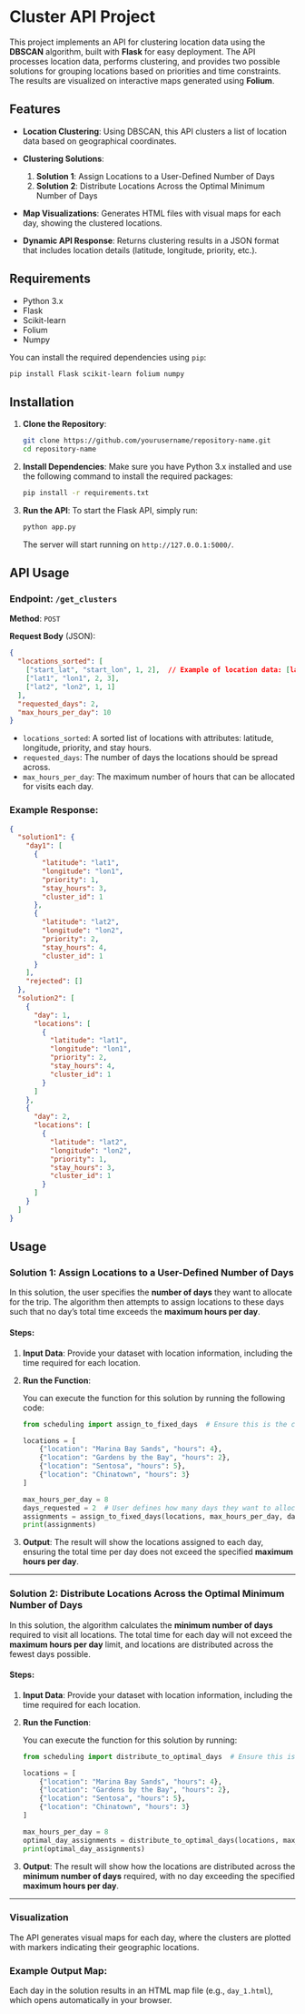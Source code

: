 
# Cluster API Project

This project implements an API for clustering location data using the **DBSCAN** algorithm, built with **Flask** for easy deployment. The API processes location data, performs clustering, and provides two possible solutions for grouping locations based on priorities and time constraints. The results are visualized on interactive maps generated using **Folium**.

## Features

* **Location Clustering**: Using DBSCAN, this API clusters a list of location data based on geographical coordinates.
* **Clustering Solutions**:

  1. **Solution 1**: Assign Locations to a User-Defined Number of Days
  2. **Solution 2**: Distribute Locations Across the Optimal Minimum Number of Days
* **Map Visualizations**: Generates HTML files with visual maps for each day, showing the clustered locations.
* **Dynamic API Response**: Returns clustering results in a JSON format that includes location details (latitude, longitude, priority, etc.).

## Requirements

* Python 3.x
* Flask
* Scikit-learn
* Folium
* Numpy

You can install the required dependencies using `pip`:

```bash
pip install Flask scikit-learn folium numpy
```

## Installation

1. **Clone the Repository**:

   ```bash
   git clone https://github.com/yourusername/repository-name.git
   cd repository-name
   ```

2. **Install Dependencies**:
   Make sure you have Python 3.x installed and use the following command to install the required packages:

   ```bash
   pip install -r requirements.txt
   ```

3. **Run the API**:
   To start the Flask API, simply run:

   ```bash
   python app.py
   ```

   The server will start running on `http://127.0.0.1:5000/`.

## API Usage

### Endpoint: `/get_clusters`

**Method**: `POST`

**Request Body** (JSON):

```json
{
  "locations_sorted": [
    ["start_lat", "start_lon", 1, 2],  // Example of location data: [latitude, longitude, priority, stay_hours]
    ["lat1", "lon1", 2, 3],
    ["lat2", "lon2", 1, 1]
  ],
  "requested_days": 2,
  "max_hours_per_day": 10
}
```

* `locations_sorted`: A sorted list of locations with attributes: latitude, longitude, priority, and stay hours.
* `requested_days`: The number of days the locations should be spread across.
* `max_hours_per_day`: The maximum number of hours that can be allocated for visits each day.

### Example Response:

```json
{
  "solution1": {
    "day1": [
      {
        "latitude": "lat1",
        "longitude": "lon1",
        "priority": 1,
        "stay_hours": 3,
        "cluster_id": 1
      },
      {
        "latitude": "lat2",
        "longitude": "lon2",
        "priority": 2,
        "stay_hours": 4,
        "cluster_id": 1
      }
    ],
    "rejected": []
  },
  "solution2": [
    {
      "day": 1,
      "locations": [
        {
          "latitude": "lat1",
          "longitude": "lon1",
          "priority": 2,
          "stay_hours": 4,
          "cluster_id": 1
        }
      ]
    },
    {
      "day": 2,
      "locations": [
        {
          "latitude": "lat2",
          "longitude": "lon2",
          "priority": 1,
          "stay_hours": 3,
          "cluster_id": 1
        }
      ]
    }
  ]
}
```


## Usage

### Solution 1: Assign Locations to a User-Defined Number of Days

In this solution, the user specifies the **number of days** they want to allocate for the trip. The algorithm then attempts to assign locations to these days such that no day’s total time exceeds the **maximum hours per day**.

#### Steps:

1. **Input Data**: Provide your dataset with location information, including the time required for each location.

2. **Run the Function**:

   You can execute the function for this solution by running the following code:

   ```python
   from scheduling import assign_to_fixed_days  # Ensure this is the correct path to your function

   locations = [
       {"location": "Marina Bay Sands", "hours": 4},
       {"location": "Gardens by the Bay", "hours": 2},
       {"location": "Sentosa", "hours": 5},
       {"location": "Chinatown", "hours": 3}
   ]

   max_hours_per_day = 8
   days_requested = 2  # User defines how many days they want to allocate
   assignments = assign_to_fixed_days(locations, max_hours_per_day, days_requested)
   print(assignments)
   ```

3. **Output**: The result will show the locations assigned to each day, ensuring the total time per day does not exceed the specified **maximum hours per day**.

---

### Solution 2: Distribute Locations Across the Optimal Minimum Number of Days

In this solution, the algorithm calculates the **minimum number of days** required to visit all locations. The total time for each day will not exceed the **maximum hours per day** limit, and locations are distributed across the fewest days possible.

#### Steps:

1. **Input Data**: Provide your dataset with location information, including the time required for each location.

2. **Run the Function**:

   You can execute the function for this solution by running:

   ```python
   from scheduling import distribute_to_optimal_days  # Ensure this is the correct path to your function

   locations = [
       {"location": "Marina Bay Sands", "hours": 4},
       {"location": "Gardens by the Bay", "hours": 2},
       {"location": "Sentosa", "hours": 5},
       {"location": "Chinatown", "hours": 3}
   ]

   max_hours_per_day = 8
   optimal_day_assignments = distribute_to_optimal_days(locations, max_hours_per_day)
   print(optimal_day_assignments)
   ```

3. **Output**: The result will show how the locations are distributed across the **minimum number of days** required, with no day exceeding the specified **maximum hours per day**.

---



### Visualization

The API generates visual maps for each day, where the clusters are plotted with markers indicating their geographic locations.

### Example Output Map:

Each day in the solution results in an HTML map file (e.g., `day_1.html`), which opens automatically in your browser.


